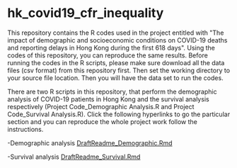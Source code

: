 # hk_covid19_cfr_inequality

This repository contains the R codes used in the project entitled with "The impact of demographic and socioeconomic conditions on COVID-19 deaths and reporting delays in Hong Kong during the first 618 days". Using the codes of this repository, you can reproduce the same results. Before running the codes in the R scripts, please make sure download all the data files (csv format) from this repository first. Then set the working directory to your source file location. Then you will have the data set to run the codes.

There are two R scripts in this repository, that perform the demographic analysis of COVID-19 patients in Hong Kong and the survival analysis respectively (Project Code_Demographic Analysis.R and Project Code_Survival Analysis.R). Click the following hyperlinks to go the particular section and you can reproduce the whole project work follow the instructions.

-Demographic analysis 
 [DraftReadme_Demographic.Rmd](https://www.dropbox.com/s/h5coj8947ffywz7/DraftReadme_Demographic.Rmd?dl=0)
 
-Survival analysis 
 [DraftReadme_Survival.Rmd](https://www.dropbox.com/s/0pd9ztj0gua0r02/DraftReadme_Survival.Rmd?dl=0)
